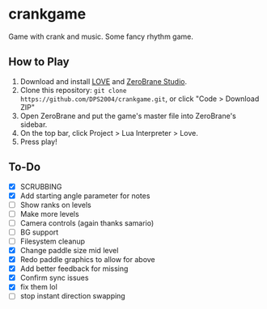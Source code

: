 # crankgame
Game with crank and music. Some fancy rhythm game.

## How to Play
1. Download and install [LOVE](https://love2d.org/) and [ZeroBrane Studio](https://studio.zerobrane.com/).
2. Clone this repository: `git clone https://github.com/DPS2004/crankgame.git`, or click "Code > Download ZIP"
3. Open ZeroBrane and put the game's master file into ZeroBrane's sidebar.
4. On the top bar, click Project > Lua Interpreter > Love.
5. Press play!

## To-Do
- [x] SCRUBBING
- [X] Add starting angle parameter for notes
- [ ] Show ranks on levels
- [ ] Make more levels
- [ ] Camera controls (again thanks samario)
- [ ] BG support
- [ ] Filesystem cleanup
- [X] Change paddle size mid level
- [X] Redo paddle graphics to allow for above
- [X] Add better feedback for missing
- [X] Confirm sync issues
- [X] fix them lol
- [ ] stop instant direction swapping
